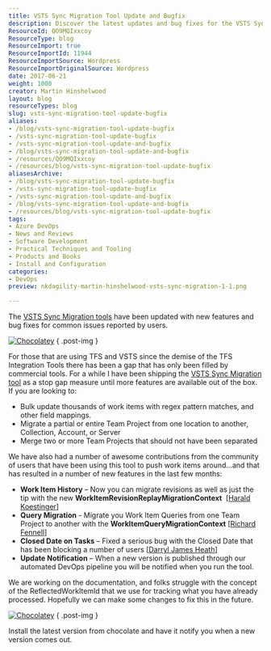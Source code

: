 ```yaml
---
title: VSTS Sync Migration Tool Update and Bugfix
description: Discover the latest updates and bug fixes for the VSTS Sync Migration Tool, enhancing your TFS and VSTS experience. Streamline your project migrations today!
ResourceId: QO9MQIxxcoy
ResourceType: blog
ResourceImport: true
ResourceImportId: 11944
ResourceImportSource: Wordpress
ResourceImportOriginalSource: Wordpress
date: 2017-06-21
weight: 1000
creator: Martin Hinshelwood
layout: blog
resourceTypes: blog
slug: vsts-sync-migration-tool-update-bugfix
aliases:
- /blog/vsts-sync-migration-tool-update-bugfix
- /vsts-sync-migration-tool-update-bugfix
- /vsts-sync-migration-tool-update-and-bugfix
- /blog/vsts-sync-migration-tool-update-and-bugfix
- /resources/QO9MQIxxcoy
- /resources/blog/vsts-sync-migration-tool-update-bugfix
aliasesArchive:
- /blog/vsts-sync-migration-tool-update-bugfix
- /vsts-sync-migration-tool-update-bugfix
- /vsts-sync-migration-tool-update-and-bugfix
- /blog/vsts-sync-migration-tool-update-and-bugfix
- /resources/blog/vsts-sync-migration-tool-update-bugfix
tags:
- Azure DevOps
- News and Reviews
- Software Development
- Practical Techniques and Tooling
- Products and Books
- Install and Configuration
categories:
- DevOps
preview: nkdagility-martin-hinshelwood-vsts-sync-migration-1-1.png

---
```

The [VSTS Sync Migration tools](https://marketplace.visualstudio.com/items?itemName=nkdagility.vsts-sync-migration) have been updated with new features and bug fixes for common issues reported by users.

[![Chocolatey](https://camo.githubusercontent.com/30eda87c074e892c7b2126ffd0e6b1d3da7f710d/68747470733a2f2f696d672e736869656c64732e696f2f63686f636f6c617465792f762f767374732d73796e632d6d69677261746f722e737667)](https://chocolatey.org/packages/vsts-sync-migrator/)
{ .post-img }

For those that are using TFS and VSTS since the demise of the TFS Integration Tools there has been a gap that has only been filled by commercial tools. For a while I have been shipping the [VSTS Sync Migration tool](https://marketplace.visualstudio.com/items?itemName=nkdagility.vsts-sync-migration) as a stop gap measure until more features are available out of the box. If you are looking to:

- Bulk update thousands of work items with regex pattern matches, and other field mappings.
- Migrate a partial or entire Team Project from one location to another, Collection, Account, or Server
- Merge two or more Team Projects that should not have been separated

We have also had a number of awesome contributions from the community of users that have been using this tool to push work items around…and that has resulted in a number of new features in the last few months:

- **Work Item History** – Now you can migrate revisions as well as just the tip with the new **WorkItemRevisionReplayMigrationContext**  \[[Harald Koestinger](https://github.com/hkoestin)\]
- **Query Migration** - Migrate you Work Item Queries from one Team Project to another with the **WorkItemQueryMigrationContext** \[[Richard Fennell](https://github.com/rfennell)\]
- **Closed Date on Tasks** – Fixed a serious bug with the Closed Date that has been blocking a number of users \[[Darryl James Heath](https://github.com/darryljamesheath)\]
- **Update Notification** – When a new version is published through our automated DevOps pipeline you will be notified when you run the tool.

We are working on the documentation, and folks struggle with the concept of the ReflectedWorkItemId that we use for tracking what you have already processed. Hopefully we can make some changes to fix this in the future.

[![Chocolatey](https://camo.githubusercontent.com/30eda87c074e892c7b2126ffd0e6b1d3da7f710d/68747470733a2f2f696d672e736869656c64732e696f2f63686f636f6c617465792f762f767374732d73796e632d6d69677261746f722e737667)](https://chocolatey.org/packages/vsts-sync-migrator/)
{ .post-img }

Install the latest version from chocolate and have it notify you when a new version comes out.
